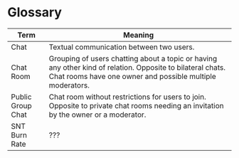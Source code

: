 # Glossary

| Term | Meaning |
| ---- | ------- |
| Chat | Textual communication between two users. |
| Chat Room | Grouping of users chatting about a topic or having any other kind of relation. Opposite to bilateral chats. Chat rooms have one owner and possible multiple moderators. |
| Public Group Chat | Chat room without restrictions for users to join. Opposite to private chat rooms needing an invitation by the owner or a moderator. |
| SNT Burn Rate | ??? |
